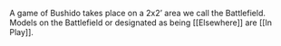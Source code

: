 A game of Bushido takes place on a 2x2’ area we call the Battlefield.
Models on the Battlefield or designated as being [[Elsewhere]] are [[In Play]].